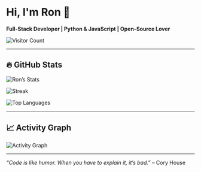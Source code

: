 # Hi, I'm Ron 👋

**Full-Stack Developer | Python & JavaScript | Open-Source Lover**

![Visitor Count](https://komarev.com/ghpvc/?username=ron-42&color=brightgreen)

---

## 🔥 GitHub Stats
![Ron’s Stats](https://github-readme-stats.vercel.app/api?username=ron-42&show_icons=true&theme=tokyonight&hide_border=true&include_all_commits=true)

![Streak](https://streak-stats.demolab.com?user=ron-42&theme=tokyonight&hide_border=true)

![Top Languages](https://github-readme-stats.vercel.app/api/top-langs/?username=ron-42&layout=compact&theme=tokyonight&hide_border=true)

---

## 📈 Activity Graph
![Activity Graph](https://github-readme-activity-graph.vercel.app/graph?username=ron-42&theme=tokyonight&hide_border=true)

---


*“Code is like humor. When you have to explain it, it’s bad.”* – Cory House
